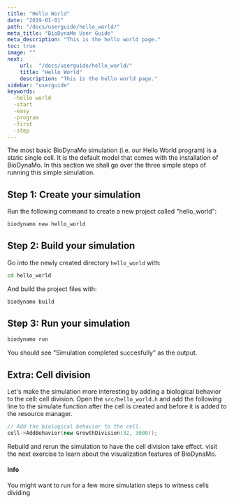 ```yaml
---
title: "Hello World"
date: "2019-01-01"
path: "/docs/userguide/hello_world/"
meta_title: "BioDynaMo User Guide"
meta_description: "This is the hello world page."
toc: true
image: ""
next:
    url:  "/docs/userguide/hello_world/"
    title: "Hello World"
    description: "This is the hello world page."
sidebar: "userguide"
keywords:
  -hello world
  -start
  -easy
  -program
  -first
  -step
---
```


The most basic BioDynaMo simulation (i.e. our Hello World program) is a
static single cell. It is the default model that comes with the installation of
BioDynaMo. In this section we shall go over the three simple steps of running
this simple simulation.


## Step 1: Create your simulation

Run the following command to create a new project called "hello_world":

```bash
biodynamo new hello_world
```

## Step 2: Build your simulation

Go into the newly created directory `hello_world` with:

```bash
cd hello_world
```

And build the project files with:

```bash
biodynamo build
```

## Step 3: Run your simulation

```bash
biodynamo run
```

You should see "Simulation completed succesfully" as the output.


## Extra: Cell division

Let's make the simulation more interesting by adding a biological behavior to the
cell: cell division. Open the `src/hello_world.h` and add the following line to
the simulate function after the cell is created and before it is added to the 
resource manager.

```cpp
// Add the biological behavior to the cell.
cell->AddBehavior(new GrowthDivision(32, 3000));
```

Rebuild and rerun the simulation to have the cell division take effect. visit the
next exercise to learn about the visualization features of BioDynaMo.

<a class="sbox" target="_blank" rel="noopener">
    <div class="sbox-content">
    	<h4><b>Info</b></h4>
    	<p>You might want to run for a few more simulation steps to witness cells dividing
		</p>
    </div>
</a>
